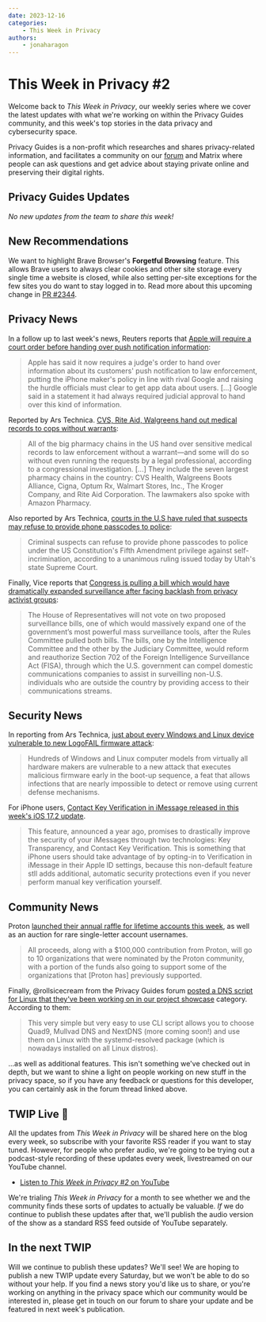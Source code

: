 ```yaml
---
date: 2023-12-16
categories:
    - This Week in Privacy
authors:
    - jonaharagon
---
```

# This Week in Privacy #2

Welcome back to *This Week in Privacy*, our weekly series where we cover the latest updates with what we're working on within the Privacy Guides community, and this week's top stories in the data privacy and cybersecurity space.<!-- more -->

Privacy Guides is a non-profit which researches and shares privacy-related information, and facilitates a community on our [forum](https://discuss.privacyguides.net) and Matrix where people can ask questions and get advice about staying private online and preserving their digital rights.

## Privacy Guides Updates

*No new updates from the team to share this week!*

## New Recommendations

We want to highlight Brave Browser's **Forgetful Browsing** feature. This allows Brave users to always clear cookies and other site storage every single time a website is closed, while also setting per-site exceptions for the few sites you do want to stay logged in to. Read more about this upcoming change in [PR #2344](https://github.com/privacyguides/privacyguides.org/pull/2344).

## Privacy News

In a follow up to last week's news, Reuters reports that [Apple will require a court order before handing over push notification information](https://www.reuters.com/technology/apple-now-requires-judges-consent-hand-over-push-notification-data-2023-12-12/):

> Apple has said it now requires a judge's order to hand over information about its customers' push notification to law enforcement, putting the iPhone maker's policy in line with rival Google and raising the hurdle officials must clear to get app data about users. [...] Google said in a statement it had always required judicial approval to hand over this kind of information.

Reported by Ars Technica. [CVS, Rite Aid, Walgreens hand out medical records to cops without warrants](https://arstechnica.com/science/2023/12/cvs-rite-aid-walgreens-hand-out-medical-records-to-cops-without-warrants/):

> All of the big pharmacy chains in the US hand over sensitive medical records to law enforcement without a warrant—and some will do so without even running the requests by a legal professional, according to a congressional investigation. [...] They include the seven largest pharmacy chains in the country: CVS Health, Walgreens Boots Alliance, Cigna, Optum Rx, Walmart Stores, Inc., The Kroger Company, and Rite Aid Corporation. The lawmakers also spoke with Amazon Pharmacy.

Also reported by Ars Technica, [courts in the U.S have ruled that suspects may refuse to provide phone passcodes to police](https://arstechnica.com/tech-policy/2023/12/suspects-can-refuse-to-provide-phone-passcodes-to-police-court-rules/):

> Criminal suspects can refuse to provide phone passcodes to police under the US Constitution's Fifth Amendment privilege against self-incrimination, according to a unanimous ruling issued today by Utah's state Supreme Court.

Finally, Vice reports that [Congress is pulling a bill which would have dramatically expanded surveillance after facing backlash from privacy activist groups](https://www.vice.com/en/article/y3wkdg/fisa-surveillance-bill-congress-pulled):

> The House of Representatives will not vote on two proposed surveillance bills, one of which would massively expand one of the government’s most powerful mass surveillance tools, after the Rules Committee pulled both bills. The bills, one by the Intelligence Committee and the other by the Judiciary Committee, would reform and reauthorize Section 702 of the Foreign Intelligence Surveillance Act (FISA), through which the U.S. government can compel domestic communications companies to assist in surveilling non-U.S. individuals who are outside the country by providing access to their communications streams.

## Security News

In reporting from Ars Technica, [just about every Windows and Linux device vulnerable to new LogoFAIL firmware attack](https://arstechnica.com/security/2023/12/just-about-every-windows-and-linux-device-vulnerable-to-new-logofail-firmware-attack/):

> Hundreds of Windows and Linux computer models from virtually all hardware makers are vulnerable to a new attack that executes malicious firmware early in the boot-up sequence, a feat that allows infections that are nearly impossible to detect or remove using current defense mechanisms.

For iPhone users, [Contact Key Verification in iMessage released in this week's iOS 17.2 update](https://discuss.privacyguides.net/t/ios-17-2-contact-key-verification/15566?u=jonah).

> This feature, announced a year ago, promises to drastically improve the security of your iMessages through two technologies: Key Transparency, and Contact Key Verification. This is something that iPhone users should take advantage of by opting-in to Verification in iMessage in their Apple ID settings, because this non-default feature stll adds additional, automatic security protections even if you never perform manual key verification yourself.

## Community News

Proton [launched their annual raffle for lifetime accounts this week](https://proton.me/blog/2023-lifetime-account-charity-fundraiser), as well as an auction for rare single-letter account usernames.

> All proceeds, along with a $100,000 contribution from Proton, will go to 10 organizations that were nominated by the Proton community, with a portion of the funds also going to support some of the organizations that [Proton has] previously supported.

Finally, @rollsicecream from the Privacy Guides forum [posted a DNS script for Linux that they've been working on in our project showcase](https://discuss.privacyguides.net/t/the-privacy-dns-chooser-script-for-linux/15657?u=jonah) category. According to them:

> This very simple but very easy to use CLI script allows you to choose Quad9, Mullvad DNS and NextDNS (more coming soon!) and use them on Linux with the systemd-resolved package (which is nowadays installed on all Linux distros).

...as well as additional features. This isn't something we've checked out in depth, but we want to shine a light on people working on new stuff in the privacy space, so if you have any feedback or questions for this developer, you can certainly ask in the forum thread linked above.

## TWIP Live 🔴

All the updates from *This Week in Privacy* will be shared here on the blog every week, so subscribe with your favorite RSS reader if you want to stay tuned. However, for people who prefer audio, we're going to be trying out a podcast-style recording of these updates every week, livestreamed on our YouTube channel.

- [Listen to *This Week in Privacy #2* on YouTube](https://www.youtube.com/watch?v=wmDwYxYwQk8)

We're trialing *This Week in Privacy* for a month to see whether we and the community finds these sorts of updates to actually be valuable. *If* we do continue to publish these updates after that, we'll publish the audio version of the show as a standard RSS feed outside of YouTube separately.

## In the next TWIP

Will we continue to publish these updates? We'll see! We are hoping to publish a new TWIP update every Saturday, but we won't be able to do so without your help. If you find a news story you'd like us to share, or you're working on anything in the privacy space which our community would be interested in, please get in touch on our forum to share your update and be featured in next week's publication.
